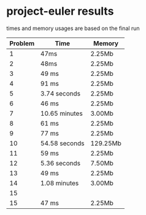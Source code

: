 # project-euler results
times and memory usages are based on the final run

| Problem | Time | Memory |
| ---- | ---- | ---- |
| 1 | 47ms | 2.25Mb |
| 2 | 48ms | 2.25Mb |
| 3 | 49 ms | 2.25Mb |
| 4 | 91 ms | 2.25Mb |
| 5 | 3.74 seconds | 2.25Mb |
| 6  | 46 ms | 2.25Mb |
| 7  | 10.65 minutes | 3.00Mb |
| 8  | 61 ms | 2.25Mb |
| 9  | 77 ms | 2.25Mb |
| 10 | 54.58 seconds | 129.25Mb |
| 11 | 59 ms | 2.25Mb |
| 12 | 5.36 seconds | 7.50Mb |
| 13 | 49 ms | 2.25Mb |
| 14 | 1.08 minutes | 3.00Mb |
| 15 |  |  |
| 15 | 47 ms | 2.25Mb |